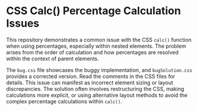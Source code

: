 # CSS Calc() Percentage Calculation Issues

This repository demonstrates a common issue with the CSS `calc()` function when using percentages, especially within nested elements. The problem arises from the order of calculation and how percentages are resolved within the context of parent elements.

The `bug.css` file showcases the buggy implementation, and `bugSolution.css` provides a corrected version.  Read the comments in the CSS files for details. This issue can manifest as incorrect element sizing or layout discrepancies.  The solution often involves restructuring the CSS, making calculations more explicit, or using alternative layout methods to avoid the complex percentage calculations within `calc()`.